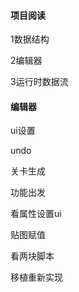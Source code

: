 #### 项目阅读

1数据结构

2编辑器

3运行时数据流



#### 编辑器

ui设置

undo

关卡生成



功能出发

看属性设置ui

贴图赋值



看两块脚本

移植重新实现
